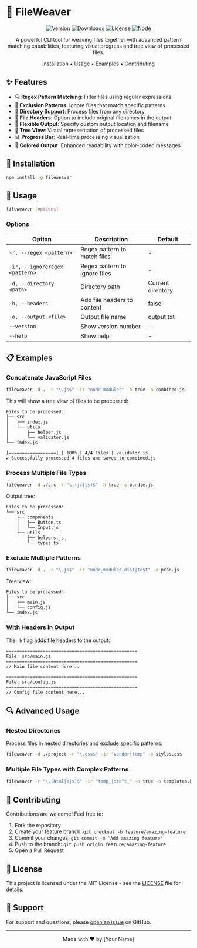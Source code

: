# 📁 FileWeaver

<div align="center">

![Version](https://img.shields.io/npm/v/fileweaver)
![Downloads](https://img.shields.io/npm/dm/fileweaver)
![License](https://img.shields.io/npm/l/fileweaver)
![Node](https://img.shields.io/node/v/fileweaver)

A powerful CLI tool for weaving files together with advanced pattern matching capabilities, featuring visual progress and tree view of processed files.

[Installation](#installation) •
[Usage](#usage) •
[Examples](#examples) •
[Contributing](#contributing)

</div>

## ✨ Features

- 🔍 **Regex Pattern Matching**: Filter files using regular expressions
- 🚫 **Exclusion Patterns**: Ignore files that match specific patterns
- 📂 **Directory Support**: Process files from any directory
- 📑 **File Headers**: Option to include original filenames in the output
- 🎯 **Flexible Output**: Specify custom output location and filename
- 🌳 **Tree View**: Visual representation of processed files
- 📊 **Progress Bar**: Real-time processing visualization
- 🎨 **Colored Output**: Enhanced readability with color-coded messages

## 🚀 Installation

```bash
npm install -g fileweaver
```

## 🔧 Usage

```bash
fileweaver [options]
```

### Options

| Option | Description | Default |
|--------|-------------|---------|
| `-r, --regex <pattern>` | Regex pattern to match files | - |
| `-ir, --ignoreregex <pattern>` | Regex pattern to ignore files | - |
| `-d, --directory <path>` | Directory path | Current directory |
| `-h, --headers` | Add file headers to content | false |
| `-o, --output <file>` | Output file name | output.txt |
| `--version` | Show version number | - |
| `--help` | Show help | - |

## 📋 Examples

### Concatenate JavaScript Files

```bash
fileweaver -d . -r "\.js$" -ir "node_modules" -h true -o combined.js
```

This will show a tree view of files to be processed:
```
Files to be processed:
├── src
│   ├── index.js
│   └── utils
│       ├── helper.js
│       └── validator.js
└── index.js

[==================] | 100% | 4/4 Files | validator.js
✔ Successfully processed 4 files and saved to combined.js
```

### Process Multiple File Types

```bash
fileweaver -d ./src -r "\.(js|ts)$" -h true -o bundle.js
```

Output tree:
```
Files to be processed:
└── src
    ├── components
    │   ├── Button.ts
    │   └── Input.js
    └── utils
        ├── helpers.js
        └── types.ts
```

### Exclude Multiple Patterns

```bash
fileweaver -d . -r "\.js$" -ir "node_modules|dist|test" -o prod.js
```

Tree view:
```
Files to be processed:
├── src
│   ├── main.js
│   └── config.js
└── index.js
```

### With Headers in Output

The `-h` flag adds file headers to the output:
```
==================================================
File: src/main.js
==================================================
// Main file content here...

==================================================
File: src/config.js
==================================================
// Config file content here...
```

## 🔍 Advanced Usage

### Nested Directories

Process files in nested directories and exclude specific patterns:
```bash
fileweaver -d ./project -r "\.css$" -ir "vendor|temp" -o styles.css
```

### Multiple File Types with Complex Patterns

```bash
fileweaver -r "\.(html|ejs)$" -ir "temp_|draft_" -h true -o templates.html
```

## 🤝 Contributing

Contributions are welcome! Feel free to:

1. Fork the repository
2. Create your feature branch: `git checkout -b feature/amazing-feature`
3. Commit your changes: `git commit -m 'Add amazing feature'`
4. Push to the branch: `git push origin feature/amazing-feature`
5. Open a Pull Request

## 📝 License

This project is licensed under the MIT License - see the [LICENSE](LICENSE) file for details.

## 🛟 Support

For support and questions, please [open an issue](https://github.com/yourusername/fileweaver/issues) on GitHub.

---

<div align="center">
Made with ❤️ by [Your Name]
</div>